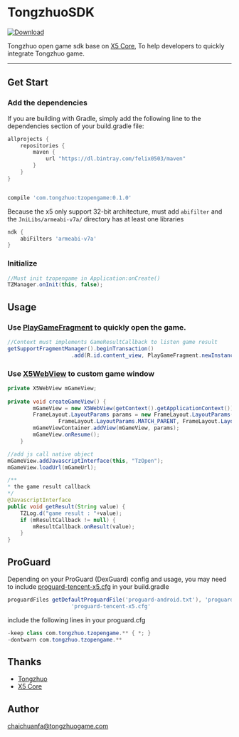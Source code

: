 # TongzhuoSDK

[ ![Download](https://api.bintray.com/packages/felix0503/maven/tzopengame/images/download.svg) ](https://bintray.com/felix0503/maven/tzopengame/_latestVersion)
    
Tongzhuo open game sdk base on [X5 Core](http://x5.tencent.com/), To help developers to quickly integrate Tongzhuo game.    
 
-----------

## Get Start

### Add the dependencies   
If you are building with Gradle, simply add the following line to the dependencies section of your build.gradle file:     

```Groovy
allprojects {
    repositories {
        maven {
            url "https://dl.bintray.com/felix0503/maven"
        }
    }
}


compile 'com.tongzhuo:tzopengame:0.1.0'
```
Because the x5 only support 32-bit architecture, must add `abifilter` and the `JniLibs/armeabi-v7a/` directory has at least one libraries   

```Groovy
ndk {
	abiFilters 'armeabi-v7a'
}
```
### Initialize  
```java
//Must init tzopengame in Application:onCreate()
TZManager.onInit(this, false);
```
## Usage

### Use [PlayGameFragment](https://github.com/chaichuanfa/TongzhuoSDK/blob/master/tzopengame/src/main/java/com/tongzhuo/tzopengame/ui/PlayGameFragment.java) to quickly open the game.    
  
```Java
//Context must implements GameResultCallback to listen game result
getSupportFragmentManager().beginTransaction()
                    .add(R.id.content_view, PlayGameFragment.newInstance(game_url), tag).commit();
```                  
### Use [X5WebView](https://github.com/chaichuanfa/TongzhuoSDK/blob/master/tzopengame/src/main/java/com/tongzhuo/tzopengame/tencent_x5/X5WebView.java) to custom game window   
  
```Java   
private X5WebView mGameView;
                 
private void createGameView() {
        mGameView = new X5WebView(getContext().getApplicationContext());
        FrameLayout.LayoutParams params = new FrameLayout.LayoutParams(
                FrameLayout.LayoutParams.MATCH_PARENT, FrameLayout.LayoutParams.MATCH_PARENT);
        mGameViewContainer.addView(mGameView, params);
        mGameView.onResume();
    }

//add js call native object
mGameView.addJavascriptInterface(this, "TzOpen");
mGameView.loadUrl(mGameUrl); 

/**
* the game result callback
*/
@JavascriptInterface
public void getResult(String value) {
	TZLog.d("game result : "+value);
    if (mResultCallback != null) {
	    mResultCallback.onResult(value);
    }
}
```
## ProGuard    

Depending on your ProGuard (DexGuard) config and usage, you may need to include [proguard-tencent-x5.cfg](https://github.com/chaichuanfa/TongzhuoSDK/blob/master/app/proguard-tencent-x5.cfg) in your build.gradle   

```Groovy
proguardFiles getDefaultProguardFile('proguard-android.txt'), 'proguard-rules.pro',
                    'proguard-tencent-x5.cfg'
```   
include the following lines in your proguard.cfg    

```Java
-keep class com.tongzhuo.tzopengame.** { *; }
-dontwarn com.tongzhuo.tzopengame.**
```
## Thanks    

* [Tongzhuo](http://www.tongzhuogame.com/) 
* [X5 Core](http://x5.tencent.com/)     

## Author

chaichuanfa@tongzhuogame.com



